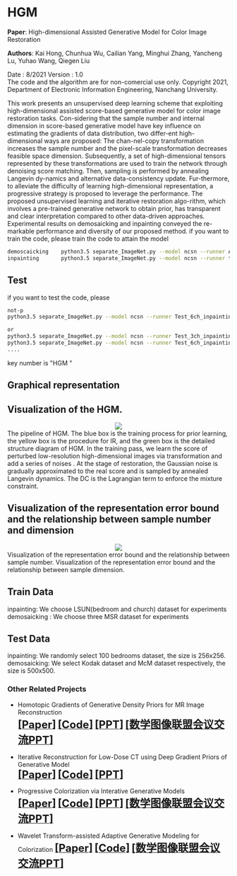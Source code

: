 # HGM

**Paper**: High-dimensional Assisted Generative Model for Color Image Restoration


**Authors**: Kai Hong, Chunhua Wu, Cailian Yang, Minghui Zhang, Yancheng Lu, Yuhao Wang, Qiegen Liu


Date : 8/2021
Version : 1.0   
The code and the algorithm are for non-comercial use only. 
Copyright 2021, Department of Electronic Information Engineering, Nanchang University.  

This work presents an unsupervised deep learning scheme that exploiting high-dimensional assisted score-based generative model for color image restoration tasks. Con-sidering that the sample number and internal dimension in score-based generative model have key influence on estimating the gradients of data distribution, two differ-ent high-dimensional ways are proposed: The chan-nel-copy transformation increases the sample number and the pixel-scale transformation decreases feasible space dimension. Subsequently, a set of high-dimensional tensors represented by these transformations are used to train the network through denoising score matching. Then, sampling is performed by annealing Langevin dy-namics and alternative data-consistency update. Fur-thermore, to alleviate the difficulty of learning high-dimensional representation, a progressive strategy is proposed to leverage the performance. The proposed unsupervised learning and iterative restoration algo-rithm, which involves a pre-trained generative network to obtain prior, has transparent and clear interpretation compared to other data-driven approaches. Experimental results on demosaicking and inpainting conveyed the re-markable performance and diversity of our proposed method.
if you want to train the code, please train the code to attain the model

```bash 
demoscaicking    python3.5 separate_ImageNet.py --model ncsn --runner Anneal_runner_train_6ch_demoscaicking/Anneal_runner_train_12ch_demoscaicking --config anneal.yml --doc your-save-path
inpainting       python3.5 separate_ImageNet.py --model ncsn --runner train_6ch_rgbrgb/train_12ch_pool --config anneal.yml --doc your-save-path
```

## Test
if you want to test the code, please 

```bash
not-p
python3.5 separate_ImageNet.py --model ncsn --runner Test_6ch_inpainting_rgbrgb_256 --config anneal_bedroom_6ch_256.yml --doc your-checkpoint --test --image_folder your-save-path

or
python3.5 separate_ImageNet.py --model ncsn --runner Test_3ch_inpainting_rgbrgb_256 --config anneal_bedroom_3ch_256.yml --doc your-checkpoint --test --image_folder your-save-path
python3.5 separate_ImageNet.py --model ncsn --runner Test_6ch_inpainting_rgbrgb_256 --config anneal_bedroom_6ch_256.yml --doc your-checkpoint --test --image_folder your-save-path
....
```
key number is "HGM " 

## Graphical representation
## Visualization of the HGM.
 <div align="center"><img src="https://github.com/yqx7150/HGM/blob/main/img/1.jpg" >  </div>
The pipeline of HGM. The blue box is the training process for prior learning, the yellow box is the procedure for IR, and the green box is the detailed structure diagram of HGM. In the training pass, we learn the score of perturbed low-resolution high-dimensional images via  transformation and add a series of noises . At the stage of restoration, the Gaussian noise is gradually approximated to the real score and is sampled by annealed Langevin dynamics. The DC is the Lagrangian term to enforce the mixture constraint.
 
 ##  Visualization of the representation error bound and the relationship between sample number and dimension 
 <div align="center"><img src="https://github.com/yqx7150/JGM/blob/main/image/2.jpg" >  </div>
 Visualization of the representation error bound and the relationship between sample number.
 Visualization of the representation error bound and the relationship between sample dimension.

 
## Train Data
inpainting: We choose LSUN(bedroom and church) dataset for experiments
demosaicking :  We choose three MSR dataset for experiments
## Test Data
inpainting: We randomly select 100 bedrooms dataset, the size is 256x256.
demosaicking: We select Kodak dataset and McM dataset respectively, the size is 500x500.

### Other Related Projects

  * Homotopic Gradients of Generative Density Priors for MR Image Reconstruction  
[<font size=5>**[Paper]**</font>](https://ieeexplore.ieee.org/abstract/document/9435335)   [<font size=5>**[Code]**</font>](https://github.com/yqx7150/HGGDP)   [<font size=5>**[PPT]**</font>](https://github.com/yqx7150/HGGDP/tree/master/Slide)   [<font size=5>**[数学图像联盟会议交流PPT]**</font>](https://github.com/yqx7150/EDAEPRec/tree/master/Slide)

 * Iterative Reconstruction for Low-Dose CT using Deep Gradient Priors of Generative Model  
[<font size=5>**[Paper]**</font>](https://arxiv.org/abs/2009.12760)   [<font size=5>**[Code]**</font>](https://github.com/yqx7150/EASEL)   [<font size=5>**[PPT]**</font>](https://github.com/yqx7150/HGGDP/tree/master/Slide)

 * Progressive Colorization via Interative Generative Models  
[<font size=5>**[Paper]**</font>](https://ieeexplore.ieee.org/document/9258392)   [<font size=5>**[Code]**</font>](https://github.com/yqx7150/iGM)   [<font size=5>**[PPT]**</font>](https://github.com/yqx7150/HGGDP/tree/master/Slide)   [<font size=5>**[数学图像联盟会议交流PPT]**</font>](https://github.com/yqx7150/EDAEPRec/tree/master/Slide)


 * Wavelet Transform-assisted Adaptive Generative Modeling for Colorization
[<font size=5>**[Paper]**</font>](https://arxiv.org/abs/2107.04261)   [<font size=5>**[Code]**</font>](https://github.com/yqx7150/WACM)   [<font size=5>**[数学图像联盟会议交流PPT]**</font>](https://github.com/yqx7150/EDAEPRec/tree/master/Slide)
